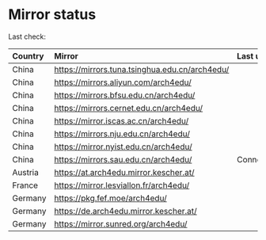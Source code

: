 <script src="./time.js"></script>
# Mirror status
Last check: <script type="text/javascript">localize(1743103148.9568355);</script>

|Country|Mirror|Last update|
|:------|:-----|:----------|
|China|https://mirrors.tuna.tsinghua.edu.cn/arch4edu/|<script type="text/javascript">localize(1743100961);</script>|
|China|https://mirrors.aliyun.com/arch4edu/|<script type="text/javascript">localize(1743057838);</script>|
|China|https://mirrors.bfsu.edu.cn/arch4edu/|<script type="text/javascript">localize(1743057838);</script>|
|China|https://mirrors.cernet.edu.cn/arch4edu/|<script type="text/javascript">localize(1743100961);</script>|
|China|https://mirror.iscas.ac.cn/arch4edu/|<script type="text/javascript">localize(1743057838);</script>|
|China|https://mirrors.nju.edu.cn/arch4edu/|<script type="text/javascript">localize(1742971528);</script>|
|China|https://mirror.nyist.edu.cn/arch4edu/|<script type="text/javascript">localize(1743057838);</script>|
|China|https://mirrors.sau.edu.cn/arch4edu/|ConnectionError|
|Austria|https://at.arch4edu.mirror.kescher.at/|<script type="text/javascript">localize(1743057838);</script>|
|France|https://mirror.lesviallon.fr/arch4edu/|<script type="text/javascript">localize(1743100961);</script>|
|Germany|https://pkg.fef.moe/arch4edu/|<script type="text/javascript">localize(1743057838);</script>|
|Germany|https://de.arch4edu.mirror.kescher.at/|<script type="text/javascript">localize(1743057838);</script>|
|Germany|https://mirror.sunred.org/arch4edu/|<script type="text/javascript">localize(1743057838);</script>|

<script src="./tablefilter/tablefilter.js"></script>
<script src="./table.js"></script>